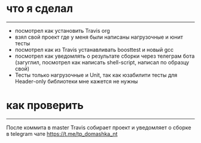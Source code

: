 # что я сделал
--------------
- посмотрел как установить Travis org
- взял свой проект где у меня были написаны нагрузочные
  и юнит тесты
- посмотрел как из Travis устанавливать boosttest и новый gcc
- посмотрел как уведомлять о результате сборки через телеграм бота  
  (загуглил, посмотрел как написать shell-script,
   написал по образцу свой)
- Тесты только нагрузочные и Unit,
  так как юзабилити тесты для Header-only библиотеки мне кажется не нужны

# как проверить
---------------
После коммита в master Travis собирает проект
и уведомляет о сборке в telegram чате
https://t.me/tp_domashka_nt